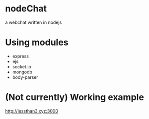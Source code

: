 # nodeChat
a webchat written in nodejs

# Using modules
* express
* ejs
* socket.io
* mongodb
* body-parser

# (Not currently) Working example
http://lessthan3.xyz:3000